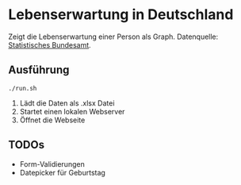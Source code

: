 # Lebenserwartung in Deutschland
Zeigt die Lebenserwartung einer Person als Graph. Datenquelle: [Statistisches Bundesamt](https://www.destatis.de).

## Ausführung
`./run.sh`

1. Lädt die Daten als .xlsx Datei
2. Startet einen lokalen Webserver
3. Öffnet die Webseite

## TODOs
- Form-Validierungen
- Datepicker für Geburtstag
